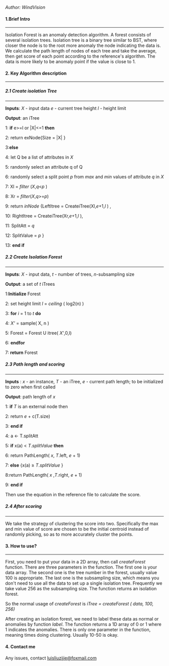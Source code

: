 *Author: WindVision*

#### 1.Brief Intro

* * *

Isolation Forest is an anomaly detection algorithm. A forest consists of several isolation trees. Isolation tree is a binary tree similar to BST, where closer the node is to the root more anomaly the node indicating the data is. We calculate the path length of nodes of each tree and take the average, then get score of each point according to the reference's algorithm. The data is more likely to be anomaly point if the value is close to 1.

#### 2. Key Algorithm description
***
##### 2.1 Create isolation Tree
***
**Inputs**: *X* - input data *e* - current tree height *l* - height limit

**Output**: an iTree

1: **if** e>=l or |X|<=1 **then**

2:  return exNode{Size = |X| }

3:**else**

4:  let Q be a list of attributes in *X*

5:  randomly select an attribute q of Q

6:  randomly select a split point *p* from *max* and *min* values of attribute *q* in *X*

7:  Xl = *filter* (*X*,*q*<*p* )

8:  Xr = *filter*(*X*,*q*>=*p*)

9:  return *inNode* {LeftItree = CreateiTree(Xl,*e*+1,*l* ) ,

10:                      RightItree = CreateiTree(Xr,*e*+1,*l* ),

11:                      SplitAtt = *q*

12:                      SplitValue = *p* }

13: **end if**

##### 2.2 Create Isolation Forest
***

**Inputs**: *X* - input data, *t* - number of trees, *n*-subsampling size

**Output**: a set of *t* iTrees

1:**Initialize** Forest

2: set height limit *l* = *ceiling* ( log2(n) )

3: **for** *i* = 1 to *t* **do**

4: *X'* = sample( X, n )

5: Forest = Forest U itree( *X'*,0,l)

6: **endfor**

7: **return** Forest 

##### 2.3 Path length and scoring
***
**Inputs** : *x* - an instance, *T* - an iTree, *e* - current path length; to be initialized to zero when first called 

**Output**: path length of *x*

1: **if** *T* is an external node then 

2: return *e* + c(T.size) 

3: **end if** 

4: a ← T.splitAtt 

5: **if** x(a) < *T*.*splitValue* **then** 

6: return PathLength( *x*, *T*.left, *e* + 1)

7: **else** {x(a) ≥ *T*.*splitValue* } 

8:return PathLength( *x* ,*T*.right, *e* + 1)

9: **end if**

Then use the equation in the reference file to calculate the score.

##### 2.4 After scoring
***
We take the strategy of clustering the score into two. Specifically the max and min value of score are chosen to be the initial centroid instead of randomly picking, so as to more accurately cluster the points. 


#### 3. How to use?
***
First, you need to put your data in a 2D array, then call *createForest* function. There are three parameters in the function. The first one is your data array. The second one is the tree number in the forest, usually value 100 is appropriate. The last one is the subsampling size, which means you don't need to use all the data to set up a single isolation tree. Frequently we take value 256 as the subsampling size. The function returns an isolation forest.

So the normal usage of *createForest* is *iTree = createForest ( data, 100, 256)*

After creating an isolation forest, we need to label these data as normal or anomalies by function *label*. The function returns a 1D array of 0 or 1 where 1 indicates the anomalies. There is only one parameter in the function, meaning times doing clustering. Usually 10-50 is okay.

#### 4. Contact me
Any issues, contact luisliuzijie@foxmail.com
